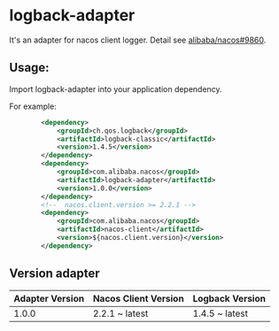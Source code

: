 # logback-adapter

It's an adapter for nacos client logger. Detail see [alibaba/nacos#9860](https://github.com/alibaba/nacos/issues/9860).

## Usage:

Import logback-adapter into your application dependency.

For example: 
```xml
        <dependency>
            <groupId>ch.qos.logback</groupId>
            <artifactId>logback-classic</artifactId>
            <version>1.4.5</version>
        </dependency>
        <dependency>
            <groupId>com.alibaba.nacos</groupId>
            <artifactId>logback-adapter</artifactId>
            <version>1.0.0</version>
        </dependency>
        <!--  nacos.client.version >= 2.2.1 -->
        <dependency>
            <groupId>com.alibaba.nacos</groupId>
            <artifactId>nacos-client</artifactId>
            <version>${nacos.client.version}</version>
        </dependency>
```

## Version adapter

|Adapter Version|Nacos Client Version|Logback Version|
|---------------|---------------|---------------|
|1.0.0| 2.2.1 ~ latest | 1.4.5 ~ latest |